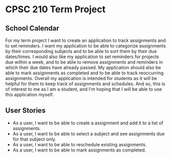 # CPSC 210 Term Project

## School Calendar

 For my term project I want to create an application to 
track assignments and to set reminders. I want my
application to be able to categorize assignments by their corresponding
subjects and to be able to sort them by their due dates/times. I would also like my application to set
reminders for projects due within a week, and to be able to
remove assignments and reminders in which their due dates have already passed. My application should also 
be  able to mark assignments as completed and to be able to track reoccurring assignments.
 Overall my application is intended
for students as it will be helpful for them to keep track of assignments and schedules.
 And so, this is of interest to me as I am a student, and I'm hoping that I will be able to use this application
 myself.
 
## User Stories
- As a user, I want to be able to create a assignment and add it to a list of assignments. 
- As a user, I want to be able to select a subject and see assignments due for that subject only.
- As a user, I want to be able to reschedule existing assignments.
- As a user, I want to be able to mark assignments as completed.